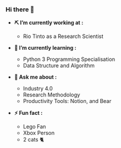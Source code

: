 ### Hi there 👋

- **⛏ I’m currently working at :**
	-  Rio Tinto as a Research Scientist 
	
- **🌱 I’m currently learning :**
	- Python 3 Programming Specialisation 
	- Data Structure and Algorithm
	
- **💬 Ask me about :**
	- Industry 4.0 
	- Research Methodology 
	- Productivity Tools: Notion, and Bear
	
- **⚡ Fun fact :**
	- Lego Fan 
	- Xbox Person 
	- 2 cats 🐈 

